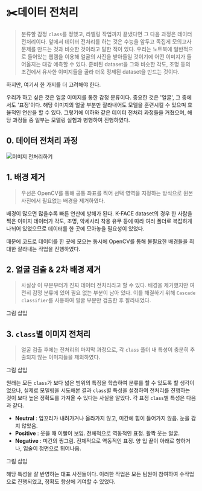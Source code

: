 # :scissors:데이터 전처리

> 분류할 감정 `class`를 정했고, 라벨링 작업까지 끝냈다면 그 다음 과정은 데이터 전처리이다. 앞에서 데이터 전처리를 하는 것은 수능을 앞두고 족집게 모의고사 문제를 만드는 것과 비슷한 것이라고 말한 적이 있다. 우리는 노트북에 일반적으로 들어있는 웹캠을 이용해 얼굴의 사진을 받아들일 것이기에 어떤 이미지가 들어올지는 대강 예측할 수 있다. 준비된 dataset을 그와 비슷한 각도, 조명 등의 조건에서 유사한 이미지들을 골라 더욱 정제된 dataset을 만드는 것이다.



하지만, 여기서 한 가지를 더 고려해야 한다. 

우리가 하고 싶은 것은 얼굴 이미지를 통한 감정 분류이다.   중요한 것은 '얼굴', 그 중에서도 '표정'이다. 해당 이미지의 얼굴 부분만 잘라내어도 모델을 훈련시킬 수 있으며 효율적인 연산을 할 수 있다. 그렇기에 이하와 같은 데이터 전처리 과정들을 거쳤으며, 해당 과정들 중 일부는 모델링 실험과 병행하여 진행하였다. 



## 0. 데이터 전처리 과정

![이미지 전처리하기](https://user-images.githubusercontent.com/58945760/88071416-bfbffd80-cbae-11ea-9c5a-882d1a9b553f.PNG)

## 1. 배경 제거

>  우선은 OpenCV를 통해 공통 좌표를 찍어 선택 영역을 지정하는 방식으로 원본 사진에서 필요없는 배경을 제거하였다. 



  배경이 많으면 많을수록 빠른 연산에 방해가 된다. K-FACE dataset의 경우 한 사람을 찍은 이미지 데이터가 각도, 조명, 악세사리 착용 유무 등에 따라 여러 폴더로 복잡하게 나뉘어 있었으므로 데이터를 한 곳에 모아놓을 필요성이 있었다. 

때문에 코드로 데이터를 한 곳에 모으는 동시에 OpenCV를 통해 불필요한 배경들을 최대한 잘라내는 작업을 진행하였다. 



## 2. 얼굴 검출 & 2차 배경 제거

> 사실상 이 부분부터가 진짜 데이터 전처리라고 할 수 있다. 배경을 제거했지만 여전히 감정 분류에 있어 필요 없는 부분이 남아 있다. 이를 해결하기 위해 `Cascade classifier`를 사용하여 얼굴 부분만 검출한 후 잘라내었다. 



 그림 삽입



## 3. `class`별 이미지 전처리

> 얼굴 검출 후에는 전처리의 마지막 과정으로, 각 `class` 폴더 내 특성이 충분히 추출되지 않는 이미지들을 제외하였다.



그림 삽입



 원래는 모든 `class`가 보다 넓은 범위의 특징을 학습하여 분류를 할 수 있도록 할 생각이었으나, 실제로 모델링을 시도해본 결과 `class`별 특성을 설정하여 전처리를 진행하는 것이 보다 높은 정확도를 가져올 수 있다는 사실을 알았다.  각 표정 `class`별 특성은 다음과 같다.



- **Neutral** : 입꼬리가 내려가거나 올라가지 않고, 미간에 힘이 들어가지 않음. 눈을 감지 않았음.
- **Positive** :  웃을 때 이빨이 보임. 전체적으로 역동적인 표정. 활짝 웃는 얼굴.  
- **Negative** : 미간의 찡그림. 전체적으로 역동적인 표정. 양 입 끝이 아래로 향하거나, 입술이 정면으로 튀어나옴. 



그림 삽입



해당 특성을 잘 반영하는 대표 사진들이다. 이러한 작업은 모든 팀원이 참여하여 수작업으로 진행되었고, 정확도 향상에 기여할 수 있었다. 